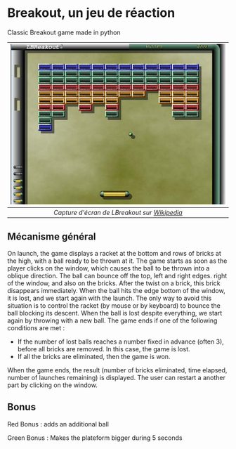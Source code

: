 # Breakout, un jeu de réaction

Classic Breakout game made in python

| ![Capture d'écran de LBreakout sur Wikipedia](breakout.jpg) |
|:--:| 
| *Capture d'écran de LBreakout sur [Wikipedia](https://fr.wikipedia.org/wiki/Fichier:Screenshot-LBreakout2.jpg)* |


## Mécanisme général

On launch, the game displays a racket at the bottom and rows of bricks at the
high, with a ball ready to be thrown at it. The game starts as soon as the
player clicks on the window, which causes the ball to be thrown into a
oblique direction. The ball can bounce off the top, left and right edges.
right of the window, and also on the bricks. After the twist on a
brick, this brick disappears immediately. When the ball hits the edge
bottom of the window, it is lost, and we start again with the launch. The only
way to avoid this situation is to control the racket (by mouse or by
keyboard) to bounce the ball blocking its descent. When the ball
is lost despite everything, we start again by throwing with a new ball.
The game ends if one of the following conditions are met :

- If the number of lost balls reaches a number fixed in advance (often 3),
  before all bricks are removed. In this case, the game is lost.
- If all the bricks are eliminated, then the game is won.

When the game ends, the result (number of bricks eliminated, time elapsed,
number of launches remaining) is displayed. The user can restart a
another part by clicking on the window.


## Bonus 

Red Bonus : adds an additional ball

Green Bonus : Makes the plateform bigger during 5 seconds 

